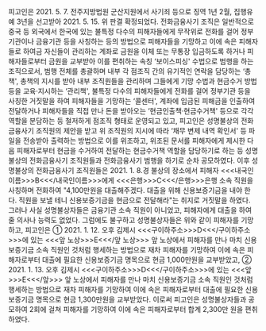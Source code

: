 피고인은 2021. 5. 7. 전주지방법원 군산지원에서 사기죄 등으로 징역 1년 2월, 집행유예 3년을 선고받아 2021. 5. 15. 위 판결 확정되었다.
전화금융사기 조직은 일반적으로 중국 등 외국에서 한국에 있는 불특정 다수의 피해자들에게 무작위로 전화를 걸어 정부기관이나 금융기관 등을 사칭하는 등의 방법으로 피해자들을 기망하고 이에 속은 피해자들로 하여금 자신들이 관리하는 계좌로 금원을 이체 또는 무통장 입금하도록 하거나 피해자들로부터 금원을 교부받아 이를 편취하는 속칭 ‘보이스피싱' 수법으로 범행을 하는 조직으로서, 범행 전체를 총괄하며 내부 각 점조직 간의 유기적인 연락을 담당하는 ‘총책', 총책의 지시를 받아 내부 조직원들을 관리하며 그들에게 기망 수법과 현금수거 방법 등을 교육·지시하는 ‘관리책', 불특정 다수의 피해자들에게 전화를 걸어 정부기관 등을 사칭한 거짓말을 하여 피해자들을 기망하는 ‘콜센터', 계좌에 입금된 피해금을 인출하여 전달하거나 피해자들을 직접 만나 돈을 받아오는 ‘현금인출책·현금수거책' 등으로 각각 역할을 분담하는 등 철저하게 점조직 형태로 운영되고 있고, 피고인은 성명불상의 전화금융사기 조직원의 제안을 받고 위 조직원의 지시에 따라 ‘채무 변제 내역 확인서' 등 파일을 전송받아 출력하는 방법으로 이를 위조하고, 위조된 문서를 피해자에게 제시한 다음 피해자로부터 현금을 수거하여 전달하는 현금수거책 역할을 담당하기로 하는 등 성명불상의 전화금융사기 조직원들과 전화금융사기 범행을 하기로 순차 공모하였다.
이후 성명불상의 전화금융사기 조직원들은 2021. 1. 8.경 불상의 장소에서 피해자 <<<내국인이름>>>B<<</내국인이름>>>에게 <<<은행>>>C<<</은행>>>은행 소속 직원을 사칭하며 전화하여 "4,100만원을 대출해주겠다. 대출을 위해 신용보증기금을 내야 한다. 직원을 보낼 테니 신용보증기금을 현금으로 전달해라"는 취지로 거짓말을 하였다.
그러나 사실 성명불상자들은 금융기관 소속 직원이 아니었고, 피해자에게 대출을 하여 줄 의사나 능력도 없었다.
그럼에도 불구하고 성명불상자들은 위와 같이 피해자를 기망하고, 피고인은 ① 2021. 1. 12. 오후 김제시 <<<구이하주소>>>D<<</구이하주소>>>에 있는 <<<앞 노상>>>E<<</앞 노상>>> 앞 노상에서 피해자를 만나 마치 신용보증기금 소속 직원인 것처럼 행세하는 방법으로 재차 피해자를 기망하여 이에 속은 피해자로부터 대출에 필요한 신용보증기금 명목으로 현금 1,000만원을 교부받았고, ② 2021. 1. 13. 오후 김제시 <<<구이하주소>>>D<<</구이하주소>>>에 있는 <<<앞>>>E<<</앞>>> 앞 노상에서 피해자를 만나 마치 신용보증기금 소속 직원인 것처럼 행세하는 방법으로 재차 피해자를 기망하여 이에 속은 피해자로부터 대출에 필요한 신용보증기금 명목으로 현금 1,300만원을 교부받았다.
이로써 피고인은 성명불상자들과 공모하여 2회에 걸쳐 피해자를 기망하여 이에 속은 피해자로부터 합계 2,300만 원을 편취하였다.